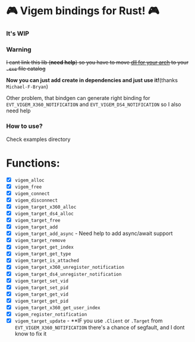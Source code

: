 # 🎮 Vigem bindings for Rust! 🎮

### It's WIP

### Warning
~~I cant link this lib (**need help**) so you have to move [dll for your  arch]("https://github.com/DuckerMan/vigem/blob/master/dlls/") to your `.exe` file catalog~~

**Now you can just add create in dependencies and just use it!**(thanks `Michael-F-Bryan`)

Other problem, that bindgen can generate right binding for `EVT_VIGEM_X360_NOTIFICATION` and `EVT_VIGEM_DS4_NOTIFICATION` so I also need help

### How to use?
Check examples directory

# Functions:

- [x] `vigem_alloc`
- [x] `vigem_free`
- [x] `vigem_connect`
- [x] `vigem_disconnect`
- [x] `vigem_target_x360_alloc`
- [x] `vigem_target_ds4_alloc`
- [x] `vigem_target_free`
- [x] `vigem_target_add`
- [x] `vigem_target_add_async` - Need help to add async/await support
- [x] `vigem_target_remove`
- [x] `vigem_target_get_index`
- [x] `vigem_target_get_type`
- [x] `vigem_target_is_attached`
- [x] `vigem_target_x360_unregister_notification`
- [x] `vigem_target_ds4_unregister_notification`
- [x] `vigem_target_set_vid`
- [x] `vigem_target_set_pid`
- [x] `vigem_target_get_vid`
- [x] `vigem_target_get_pid`
- [x] `vigem_target_x360_get_user_index`
- [x] `vigem_register_notification`
- [x] `vigem_target_update` - **IF you use `.Client` or `.Target`  from `EVT_VIGEM_X360_NOTIFICATION` there's a chance of segfault, and I dont know to fix it